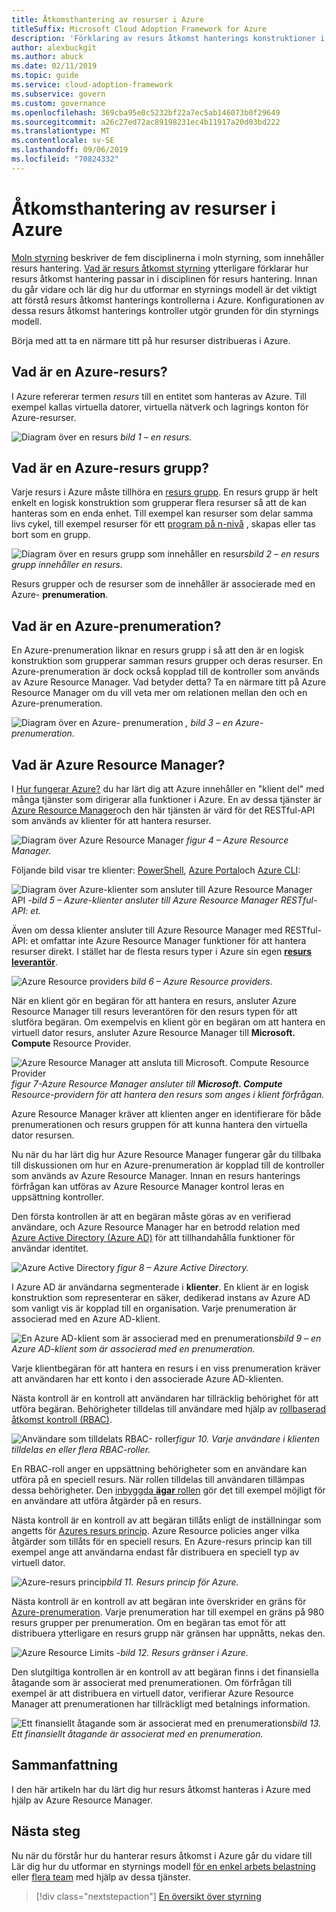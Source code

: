 ```yaml
---
title: Åtkomsthantering av resurser i Azure
titleSuffix: Microsoft Cloud Adoption Framework for Azure
description: 'Förklaring av resurs åtkomst hanterings konstruktioner i Azure: Azure Resource Manager, prenumerationer, resurs grupper och resurser'
author: alexbuckgit
ms.author: abuck
ms.date: 02/11/2019
ms.topic: guide
ms.service: cloud-adoption-framework
ms.subservice: govern
ms.custom: governance
ms.openlocfilehash: 369cba95e0c5232bf22a7ec5ab146073b0f29649
ms.sourcegitcommit: a26c27ed72ac89198231ec4b11917a20d03bd222
ms.translationtype: MT
ms.contentlocale: sv-SE
ms.lasthandoff: 09/06/2019
ms.locfileid: "70824332"
---
```

# <a name="resource-access-management-in-azure"></a>Åtkomsthantering av resurser i Azure

[Moln styrning](../index.md) beskriver de fem disciplinerna i moln styrning, som innehåller resurs hantering. [Vad är resurs åtkomst styrning](index.md) ytterligare förklarar hur resurs åtkomst hantering passar in i disciplinen för resurs hantering. Innan du går vidare och lär dig hur du utformar en styrnings modell är det viktigt att förstå resurs åtkomst hanterings kontrollerna i Azure. Konfigurationen av dessa resurs åtkomst hanterings kontroller utgör grunden för din styrnings modell.

Börja med att ta en närmare titt på hur resurser distribueras i Azure.

<!-- markdownlint-disable MD026 -->

## <a name="what-is-an-azure-resource"></a>Vad är en Azure-resurs?

I Azure refererar termen _resurs_ till en entitet som hanteras av Azure. Till exempel kallas virtuella datorer, virtuella nätverk och lagrings konton för Azure-resurser.

![Diagram över en resurs](../../_images/governance-1-9.png)
*bild 1 – en resurs.*

## <a name="what-is-an-azure-resource-group"></a>Vad är en Azure-resurs grupp?

Varje resurs i Azure måste tillhöra en [resurs grupp](/azure/azure-resource-manager/resource-group-overview#resource-groups). En resurs grupp är helt enkelt en logisk konstruktion som grupperar flera resurser så att de kan hanteras som en enda enhet. Till exempel kan resurser som delar samma livs cykel, till exempel resurser för ett [program på n-nivå](/azure/architecture/guide/architecture-styles/n-tier) , skapas eller tas bort som en grupp.

![Diagram över en resurs grupp som innehåller en](../../_images/governance-1-10.png)
resurs*bild 2 – en resurs grupp innehåller en resurs.*

Resurs grupper och de resurser som de innehåller är associerade med en Azure- **prenumeration**.

## <a name="what-is-an-azure-subscription"></a>Vad är en Azure-prenumeration?

En Azure-prenumeration liknar en resurs grupp i så att den är en logisk konstruktion som grupperar samman resurs grupper och deras resurser. En Azure-prenumeration är dock också kopplad till de kontroller som används av Azure Resource Manager. Vad betyder detta? Ta en närmare titt på Azure Resource Manager om du vill veta mer om relationen mellan den och en Azure-prenumeration.

![Diagram över en Azure-](../../_images/governance-1-11.png)
prenumeration *, bild 3 – en Azure-prenumeration.*

## <a name="what-is-azure-resource-manager"></a>Vad är Azure Resource Manager?

I [Hur fungerar Azure?](../../getting-started/what-is-azure.md) du har lärt dig att Azure innehåller en "klient del" med många tjänster som dirigerar alla funktioner i Azure. En av dessa tjänster är [Azure Resource Manager](/azure/azure-resource-manager)och den här tjänsten är värd för det RESTful-API som används av klienter för att hantera resurser.

![Diagram över Azure Resource Manager](../../_images/governance-1-12.png)
*figur 4 – Azure Resource Manager.*

Följande bild visar tre klienter: [PowerShell](/powershell/azure/overview), [Azure Portal](https://portal.azure.com)och [Azure CLI](/cli/azure):

![Diagram över Azure-klienter som ansluter till Azure Resource Manager](../../_images/governance-1-13.png)
API *-bild 5 – Azure-klienter ansluter till Azure Resource Manager RESTful-API: et.*

Även om dessa klienter ansluter till Azure Resource Manager med RESTful-API: et omfattar inte Azure Resource Manager funktioner för att hantera resurser direkt. I stället har de flesta resurs typer i Azure sin egen [**resurs leverantör**](/azure/azure-resource-manager/resource-group-overview#terminology).

![Azure Resource providers](../../_images/governance-1-14.png)
*bild 6 – Azure Resource providers.*

När en klient gör en begäran för att hantera en resurs, ansluter Azure Resource Manager till resurs leverantören för den resurs typen för att slutföra begäran. Om exempelvis en klient gör en begäran om att hantera en virtuell dator resurs, ansluter Azure Resource Manager till **Microsoft. Compute** Resource Provider.

![Azure Resource Manager att ansluta till Microsoft. Compute Resource Provider](../../_images/governance-1-15.png)
*figur 7-Azure Resource Manager ansluter till **Microsoft. Compute** Resource-providern för att hantera den resurs som anges i klient förfrågan.*

Azure Resource Manager kräver att klienten anger en identifierare för både prenumerationen och resurs gruppen för att kunna hantera den virtuella dator resursen.

Nu när du har lärt dig hur Azure Resource Manager fungerar går du tillbaka till diskussionen om hur en Azure-prenumeration är kopplad till de kontroller som används av Azure Resource Manager. Innan en resurs hanterings förfrågan kan utföras av Azure Resource Manager kontrol leras en uppsättning kontroller.

Den första kontrollen är att en begäran måste göras av en verifierad användare, och Azure Resource Manager har en betrodd relation med [Azure Active Directory (Azure AD)](/azure/active-directory) för att tillhandahålla funktioner för användar identitet.

![Azure Active Directory](../../_images/governance-1-16.png)
*figur 8 – Azure Active Directory.*

I Azure AD är användarna segmenterade i **klienter**. En klient är en logisk konstruktion som representerar en säker, dedikerad instans av Azure AD som vanligt vis är kopplad till en organisation. Varje prenumeration är associerad med en Azure AD-klient.

![En Azure AD-klient som är associerad](../../_images/governance-1-17.png)
med en prenumerations*bild 9 – en Azure AD-klient som är associerad med en prenumeration.*

Varje klientbegäran för att hantera en resurs i en viss prenumeration kräver att användaren har ett konto i den associerade Azure AD-klienten.

Nästa kontroll är en kontroll att användaren har tillräcklig behörighet för att utföra begäran. Behörigheter tilldelas till användare med hjälp av [rollbaserad åtkomst kontroll (RBAC)](/azure/role-based-access-control).

![Användare som tilldelats RBAC-](../../_images/governance-1-18.png)
roller*figur 10. Varje användare i klienten tilldelas en eller flera RBAC-roller.*

En RBAC-roll anger en uppsättning behörigheter som en användare kan utföra på en speciell resurs. När rollen tilldelas till användaren tillämpas dessa behörigheter. Den [inbyggda **ägar** rollen](/azure/role-based-access-control/built-in-roles#owner) gör det till exempel möjligt för en användare att utföra åtgärder på en resurs.

Nästa kontroll är en kontroll av att begäran tillåts enligt de inställningar som angetts för [Azures resurs princip](/azure/governance/policy). Azure Resource policies anger vilka åtgärder som tillåts för en speciell resurs. En Azure-resurs princip kan till exempel ange att användarna endast får distribuera en speciell typ av virtuell dator.

![Azure-resurs](../../_images/governance-1-19.png)
princip*bild 11. Resurs princip för Azure.*

Nästa kontroll är en kontroll av att begäran inte överskrider en gräns för [Azure-prenumeration](/azure/azure-subscription-service-limits). Varje prenumeration har till exempel en gräns på 980 resurs grupper per prenumeration. Om en begäran tas emot för att distribuera ytterligare en resurs grupp när gränsen har uppnåtts, nekas den.

![Azure Resource Limits](../../_images/governance-1-20.png)
 *-bild 12. Resurs gränser i Azure.*

Den slutgiltiga kontrollen är en kontroll av att begäran finns i det finansiella åtagande som är associerat med prenumerationen. Om förfrågan till exempel är att distribuera en virtuell dator, verifierar Azure Resource Manager att prenumerationen har tillräckligt med betalnings information.

![Ett finansiellt åtagande som är associerat](../../_images/governance-1-21.png)
med en prenumerations*bild 13. Ett finansiellt åtagande är associerat med en prenumeration.*

## <a name="summary"></a>Sammanfattning

I den här artikeln har du lärt dig hur resurs åtkomst hanteras i Azure med hjälp av Azure Resource Manager.

## <a name="next-steps"></a>Nästa steg

Nu när du förstår hur du hanterar resurs åtkomst i Azure går du vidare till Lär dig hur du utformar en styrnings modell [för en enkel arbets belastning](governance-simple-workload.md) eller [flera team](governance-multiple-teams.md) med hjälp av dessa tjänster.

> [!div class="nextstepaction"]
> [En översikt över styrning](../index.md)
